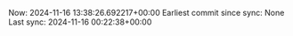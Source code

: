 Now: 2024-11-16 13:38:26.692217+00:00 Earliest commit since sync: None Last sync: 2024-11-16 00:22:38+00:00
